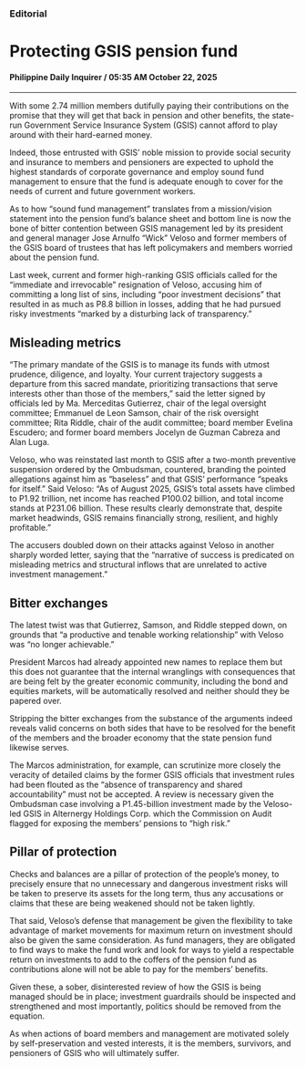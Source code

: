 ### Editorial

# Protecting GSIS pension fund

#### Philippine Daily Inquirer / 05:35 AM October 22, 2025

---

With some 2.74 million members dutifully paying their contributions on the promise that they will get that back in pension and other benefits, the state-run Government Service Insurance System (GSIS) cannot afford to play around with their hard-earned money.

Indeed, those entrusted with GSIS’ noble mission to provide social security and insurance to members and pensioners are expected to uphold the highest standards of corporate governance and employ sound fund management to ensure that the fund is adequate enough to cover for the needs of current and future government workers.

As to how “sound fund management” translates from a mission/vision statement into the pension fund’s balance sheet and bottom line is now the bone of bitter contention between GSIS management led by its president and general manager Jose Arnulfo “Wick” Veloso and former members of the GSIS board of trustees that has left policymakers and members worried about the pension fund.

Last week, current and former high-ranking GSIS officials called for the “immediate and irrevocable” resignation of Veloso, accusing him of committing a long list of sins, including “poor investment decisions” that resulted in as much as P8.8 billion in losses, adding that he had pursued risky investments “marked by a disturbing lack of transparency.”

## Misleading metrics

“The primary mandate of the GSIS is to manage its funds with utmost prudence, diligence, and loyalty. Your current trajectory suggests a departure from this sacred mandate, prioritizing transactions that serve interests other than those of the members,” said the letter signed by officials led by Ma. Merceditas Gutierrez, chair of the legal oversight committee; Emmanuel de Leon Samson, chair of the risk oversight committee; Rita Riddle, chair of the audit committee; board member Evelina Escudero; and former board members Jocelyn de Guzman Cabreza and Alan Luga.

Veloso, who was reinstated last month to GSIS after a two-month preventive suspension ordered by the Ombudsman, countered, branding the pointed allegations against him as “baseless” and that GSIS’ performance “speaks for itself.” Said Veloso: “As of August 2025, GSIS’s total assets have climbed to P1.92 trillion, net income has reached P100.02 billion, and total income stands at P231.06 billion. These results clearly demonstrate that, despite market headwinds, GSIS remains financially strong, resilient, and highly profitable.”

The accusers doubled down on their attacks against Veloso in another sharply worded letter, saying that the “narrative of success is predicated on misleading metrics and structural inflows that are unrelated to active investment management.”

## Bitter exchanges

The latest twist was that Gutierrez, Samson, and Riddle stepped down, on grounds that “a productive and tenable working relationship” with Veloso was “no longer achievable.”

President Marcos had already appointed new names to replace them but this does not guarantee that the internal wranglings with consequences that are being felt by the greater economic community, including the bond and equities markets, will be automatically resolved and neither should they be papered over.

Stripping the bitter exchanges from the substance of the arguments indeed reveals valid concerns on both sides that have to be resolved for the benefit of the members and the broader economy that the state pension fund likewise serves.

The Marcos administration, for example, can scrutinize more closely the veracity of detailed claims by the former GSIS officials that investment rules had been flouted as the “absence of transparency and shared accountability” must not be accepted. A review is necessary given the Ombudsman case involving a P1.45-billion investment made by the Veloso-led GSIS in Alternergy Holdings Corp. which the Commission on Audit flagged for exposing the members’ pensions to “high risk.”

## Pillar of protection

Checks and balances are a pillar of protection of the people’s money, to precisely ensure that no unnecessary and dangerous investment risks will be taken to preserve its assets for the long term, thus any accusations or claims that these are being weakened should not be taken lightly.

That said, Veloso’s defense that management be given the flexibility to take advantage of market movements for maximum return on investment should also be given the same consideration. As fund managers, they are obligated to find ways to make the fund work and look for ways to yield a respectable return on investments to add to the coffers of the pension fund as contributions alone will not be able to pay for the members’ benefits.

Given these, a sober, disinterested review of how the GSIS is being managed should be in place; investment guardrails should be inspected and strengthened and most importantly, politics should be removed from the equation.

As when actions of board members and management are motivated solely by self-preservation and vested interests, it is the members, survivors, and pensioners of GSIS who will ultimately suffer.